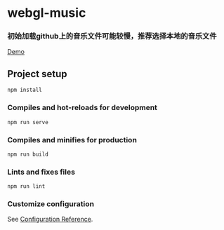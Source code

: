 # webgl-music

### 初始加载github上的音乐文件可能较慢，推荐选择本地的音乐文件

[Demo](https://sea-dh1.github.io/webgl-music/dist/index.html)

## Project setup
```
npm install
```

### Compiles and hot-reloads for development
```
npm run serve
```

### Compiles and minifies for production
```
npm run build
```

### Lints and fixes files
```
npm run lint
```

### Customize configuration
See [Configuration Reference](https://cli.vuejs.org/config/).
